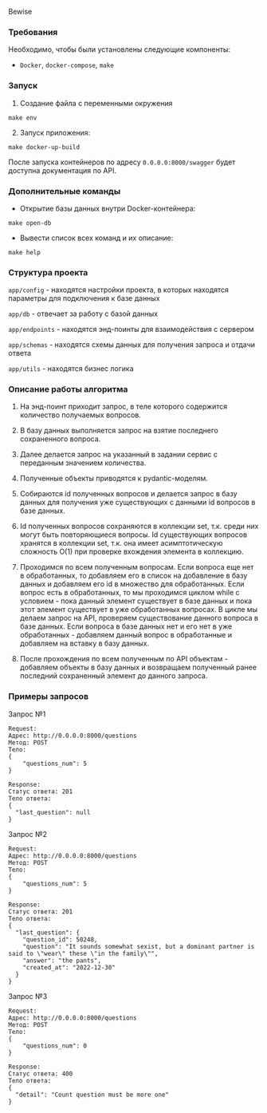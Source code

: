 Bewise

### Требования

Необходимо, чтобы были установлены следующие компоненты:

- `Docker`, `docker-compose`, `make`

### Запуск

1. Создание файла с переменными окружения
```commandline
make env
```

2. Запуск приложения:
```commandline
make docker-up-build
```

После запуска контейнеров по адресу ```0.0.0.0:8000/swagger``` будет доступна документация по API.

### Дополнительные команды

- Открытие базы данных внутри Docker-контейнера:
```commandline
make open-db
```

- Вывести список всех команд и их описание:
```commandline
make help
```

### Структура проекта

```app/config``` - находятся настройки проекта, в которых находятся параметры для подключения к базе данных

```app/db``` - отвечает за работу с базой данных

```app/endpoints``` - находятся энд-поинты для взаимодействия с сервером

```app/schemas``` - находятся схемы данных для получения запроса и отдачи ответа

```app/utils``` - находятся бизнес логика


### Описание работы алгоритма

1. На энд-поинт приходит запрос, в теле которого содержится количество получаемых вопросов.

2. В базу данных выполняется запрос на взятие последнего сохраненного вопроса.

3. Далее делается запрос на указанный в задании сервис с переданным значением количества.

4. Полученные объекты приводятся к pydantic-моделям.

5. Собираются id полученных вопросов и делается запрос в базу данных для получения уже существующих с данными id вопросов в базе данных.

6. Id полученных вопросов сохраняются в коллекции set, т.к. среди них могут быть повторяющиеся вопросы. Id существующих вопросов хранятся в коллекции set, т.к. она имеет асимптотическую сложность O(1) при проверке вхождения элемента в коллекцию.

7. Проходимся по всем полученным вопросам. Если вопроса еще нет в обработанных, то добавляем его в список на добавление в базу данных и добавляем его id в множество для обработанных. Если вопрос есть в обработанных, то мы проходимся циклом while с условием - пока данный элемент существует в базе данных и пока этот элемент существует в уже обработанных вопросах. В цикле мы делаем запрос на API, проверяем существование данного вопроса в базе данных. Если вопроса в базе данных нет и его нет в уже обработанных - добавляем данный вопрос в обработанные и добавляем на вставку в базу данных.

8. После прохождения по всем полученным по API объектам - добавляем объекты в базу данных и возвращаем полученный ранее последний сохраненный элемент до данного запроса.

### Примеры запросов

Запрос №1

```
Request:
Адрес: http://0.0.0.0:8000/questions
Метод: POST
Тело:
{
    "questions_num": 5
}

Response:
Статус ответа: 201
Тело ответа:
{
  "last_question": null
}
```

Запрос №2

```
Request:
Адрес: http://0.0.0.0:8000/questions
Метод: POST
Тело:
{
    "questions_num": 5
}

Response:
Статус ответа: 201
Тело ответа:
{
  "last_question": {
    "question_id": 50248,
    "question": "It sounds somewhat sexist, but a dominant partner is said to \"wear\" these \"in the family\"",
    "answer": "the pants",
    "created_at": "2022-12-30"
  }
}
```

Запрос №3

```
Request:
Адрес: http://0.0.0.0:8000/questions
Метод: POST
Тело:
{
    "questions_num": 0
}

Response:
Статус ответа: 400
Тело ответа:
{
  "detail": "Count question must be more one"
}
```
